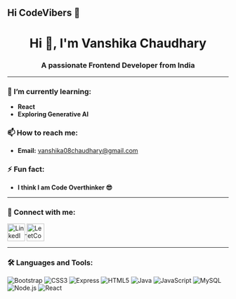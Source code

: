 ## Hi CodeVibers 👋

<!--
**vanshika241/vanshika241** is a ✨ _special_ ✨ repository because its `README.md` (this file) appears on your GitHub profile.

Here are some ideas to get you started:

- 🔭 I’m currently working on ...
- 🌱 I’m currently learning Web Development.
- 👯 I’m looking to collaborate on ...
- 🤔 I’m looking for help with ...
- 💬 Ask me about ...
- 📫 How to reach me: ...
- 😄 Pronouns: ...
- ⚡ Fun fact: ...
-->
<h1 align="center">Hi 👋, I'm Vanshika Chaudhary</h1>
<h3 align="center">A passionate Frontend Developer from India</h3>

---

### 🌱 I’m currently learning:
- **React**
- **Exploring Generative AI**

### 📫 How to reach me:
- **Email:** [vanshika08chaudhary@gmail.com](mailto:vanshika08chaudhary@gmail.com)

### ⚡ Fun fact:
- **I think I am Code Overthinker 😎**

---

### 🔗 Connect with me:
<p>
<a href="https://www.linkedin.com/in/username" target="blank">
<img align="center" src="https://img.icons8.com/color/48/000000/linkedin.png" alt="LinkedIn" height="40" width="40" />
</a>
<a href="https://leetcode.com/username" target="blank">
<img align="center" src="https://img.icons8.com/external-tal-revivo-color-tal-revivo/48/000000/external-leetcode-a-platform-for-coding-and-interview-preparation-logo-color-tal-revivo.png" alt="LeetCode" height="40" width="40" />
</a>
</p>

---

### 🛠 Languages and Tools:
<p>
<img src="https://img.icons8.com/color/48/000000/bootstrap.png" alt="Bootstrap"/>
<img src="https://img.icons8.com/color/48/000000/css3.png" alt="CSS3"/>
<img src="https://img.icons8.com/color/48/000000/express-js.png" alt="Express"/>
<img src="https://img.icons8.com/color/48/000000/html-5.png" alt="HTML5"/>
<img src="https://img.icons8.com/color/48/000000/java-coffee-cup-logo.png" alt="Java"/>
<img src="https://img.icons8.com/color/48/000000/javascript.png" alt="JavaScript"/>
<img src="https://img.icons8.com/color/48/000000/mysql-logo.png" alt="MySQL"/>
<img src="https://img.icons8.com/color/48/000000/nodejs.png" alt="Node.js"/>
<img src="https://img.icons8.com/color/48/000000/react-native.png" alt="React"/>
</p>
